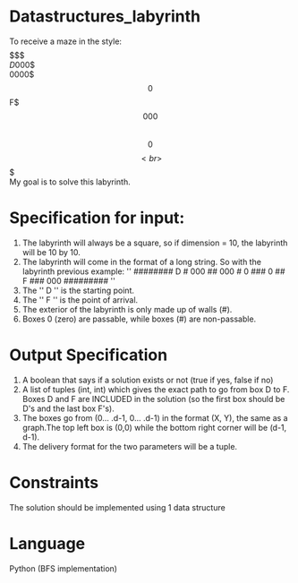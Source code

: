 # Datastructures_labyrinth
To receive a maze in the style: <br>
$$$$$$$<br>
$D$000$<br>
$000$0$<br>
$$0$$F$<br>
$$000$$<br>
$$0$$$$<br>
$$$$$$$<br>
My goal is to solve this labyrinth.

# Specification for input:
1) The labyrinth will always be a square, so if dimension = 10, the labyrinth will be 10 by 10.
2) The labyrinth will come in the format of a long string. So with the labyrinth previous example: '' ######## D # 000 ## 000 # 0 ### 0 ## F ### 000 ######### ''
3) The '' D '' is the starting point.
4) The '' F '' is the point of arrival.
5) The exterior of the labyrinth is only made up of walls (#).
6) Boxes 0 (zero) are passable, while boxes (#) are non-passable.

# Output Specification
1) A boolean that says if a solution exists or not (true if yes, false if no)
2) A list of tuples (int, int) which gives the exact path to go from box D to F. Boxes D and F are INCLUDED in the solution (so the first box should be D's and the last box F's).
3) The boxes go from (0… .d-1, 0… .d-1) in the format (X, Y), the same as a graph.The top left box is (0,0) while the bottom right corner will be (d-1, d-1).
4) The delivery format for the two parameters will be a tuple.

# Constraints
The solution should be implemented using 1 data structure

# Language 
Python (BFS implementation)
